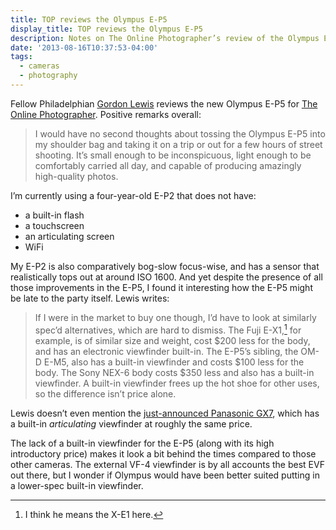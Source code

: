 ```yaml
---
title: TOP reviews the Olympus E-P5
display_title: TOP reviews the Olympus E-P5
description: Notes on The Online Photographer’s review of the Olympus E-P5.
date: '2013-08-16T10:37:53-04:00'
tags:
  - cameras
  - photography
---
```

Fellow Philadelphian [Gordon Lewis](http://shutterfinger.typepad.com/) reviews the new Olympus E-P5 for [The Online Photographer](http://theonlinephotographer.typepad.com/the_online_photographer/2013/08/olympus-e-p5-part-2.html). Positive remarks overall:

> I would have no second thoughts about tossing the Olympus E-P5 into my shoulder bag and taking it on a trip or out for a few hours of street shooting. It’s small enough to be inconspicuous, light enough to be comfortably carried all day, and capable of producing amazingly high-quality photos.

I’m currently using a four-year-old E-P2 that does not have:

- a built-in flash
- a touchscreen
- an articulating screen
- WiFi

My E-P2 is also comparatively bog-slow focus-wise, and has a sensor that realistically tops out at around ISO 1600. And yet despite the presence of all those improvements in the E-P5, I found it interesting how the E-P5 might be late to the party itself. Lewis writes:

> If I were in the market to buy one though, I’d have to look at similarly spec’d alternatives, which are hard to dismiss. The Fuji E-X1,[^1] for example, is of similar size and weight, cost $200 less for the body, and has an electronic viewfinder built-in. The E-P5’s sibling, the OM-D E-M5, also has a built-in viewfinder and costs $100 less for the body. The Sony NEX-6 body costs $350 less and also has a built-in viewfinder. A built-in viewfinder frees up the hot shoe for other uses, so the difference isn’t price alone.

Lewis doesn’t even mention the [just-announced Panasonic GX7](http://panasonic.net/avc/lumix/systemcamera/gms/gx7/index.html), which has a built-in *articulating* viewfinder at roughly the same price.

The lack of a built-in viewfinder for the E-P5 (along with its high introductory price) makes it look a bit behind the times compared to those other cameras. The external VF-4 viewfinder is by all accounts the best EVF out there, but I wonder if Olympus would have been better suited putting in a lower-spec built-in viewfinder.

[^1]: I think he means the X-E1 here.
